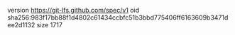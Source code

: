 version https://git-lfs.github.com/spec/v1
oid sha256:983f17bb88f1d4802c61434ccbfc51b3bbd775406ff6163609b3471dee2d1132
size 1717
